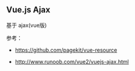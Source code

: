 ## Vue.js Ajax

基于 ajax(vue版)

参考：

- https://github.com/pagekit/vue-resource

- http://www.runoob.com/vue2/vuejs-ajax.html
